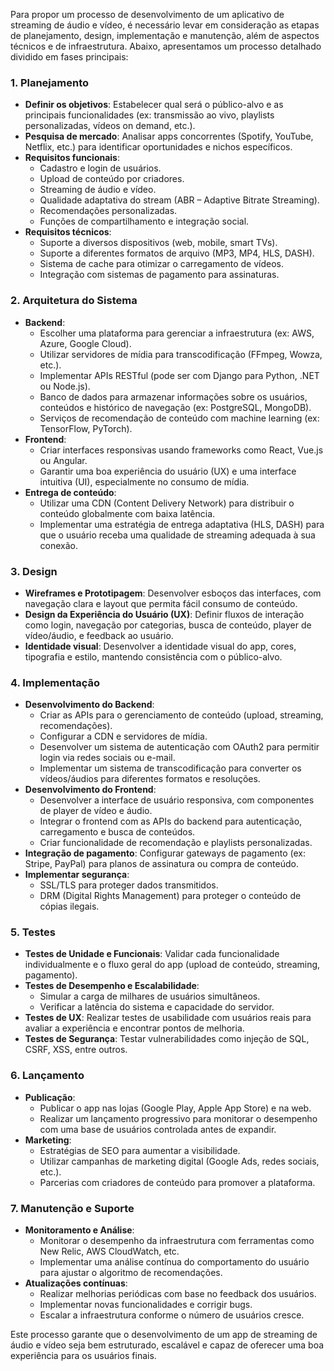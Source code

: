 Para propor um processo de desenvolvimento de um aplicativo de streaming de áudio e vídeo, é necessário levar em consideração as etapas de planejamento, design, implementação e manutenção, além de aspectos técnicos e de infraestrutura. Abaixo, apresentamos um processo detalhado dividido em fases principais:

### 1. **Planejamento**

- **Definir os objetivos**: Estabelecer qual será o público-alvo e as principais funcionalidades (ex: transmissão ao vivo, playlists personalizadas, vídeos on demand, etc.).
- **Pesquisa de mercado**: Analisar apps concorrentes (Spotify, YouTube, Netflix, etc.) para identificar oportunidades e nichos específicos.
- **Requisitos funcionais**:
  - Cadastro e login de usuários.
  - Upload de conteúdo por criadores.
  - Streaming de áudio e vídeo.
  - Qualidade adaptativa do stream (ABR – Adaptive Bitrate Streaming).
  - Recomendações personalizadas.
  - Funções de compartilhamento e integração social.
- **Requisitos técnicos**:
  - Suporte a diversos dispositivos (web, mobile, smart TVs).
  - Suporte a diferentes formatos de arquivo (MP3, MP4, HLS, DASH).
  - Sistema de cache para otimizar o carregamento de vídeos.
  - Integração com sistemas de pagamento para assinaturas.

### 2. **Arquitetura do Sistema**

- **Backend**:
  - Escolher uma plataforma para gerenciar a infraestrutura (ex: AWS, Azure, Google Cloud).
  - Utilizar servidores de mídia para transcodificação (FFmpeg, Wowza, etc.).
  - Implementar APIs RESTful (pode ser com Django para Python, .NET ou Node.js).
  - Banco de dados para armazenar informações sobre os usuários, conteúdos e histórico de navegação (ex: PostgreSQL, MongoDB).
  - Serviços de recomendação de conteúdo com machine learning (ex: TensorFlow, PyTorch).
- **Frontend**:
  - Criar interfaces responsivas usando frameworks como React, Vue.js ou Angular.
  - Garantir uma boa experiência do usuário (UX) e uma interface intuitiva (UI), especialmente no consumo de mídia.
- **Entrega de conteúdo**:
  - Utilizar uma CDN (Content Delivery Network) para distribuir o conteúdo globalmente com baixa latência.
  - Implementar uma estratégia de entrega adaptativa (HLS, DASH) para que o usuário receba uma qualidade de streaming adequada à sua conexão.

### 3. **Design**

- **Wireframes e Prototipagem**: Desenvolver esboços das interfaces, com navegação clara e layout que permita fácil consumo de conteúdo.
- **Design da Experiência do Usuário (UX)**: Definir fluxos de interação como login, navegação por categorias, busca de conteúdo, player de vídeo/áudio, e feedback ao usuário.
- **Identidade visual**: Desenvolver a identidade visual do app, cores, tipografia e estilo, mantendo consistência com o público-alvo.

### 4. **Implementação**

- **Desenvolvimento do Backend**:
  - Criar as APIs para o gerenciamento de conteúdo (upload, streaming, recomendações).
  - Configurar a CDN e servidores de mídia.
  - Desenvolver um sistema de autenticação com OAuth2 para permitir login via redes sociais ou e-mail.
  - Implementar um sistema de transcodificação para converter os vídeos/áudios para diferentes formatos e resoluções.
- **Desenvolvimento do Frontend**:
  - Desenvolver a interface de usuário responsiva, com componentes de player de vídeo e áudio.
  - Integrar o frontend com as APIs do backend para autenticação, carregamento e busca de conteúdos.
  - Criar funcionalidade de recomendação e playlists personalizadas.
- **Integração de pagamento**: Configurar gateways de pagamento (ex: Stripe, PayPal) para planos de assinatura ou compra de conteúdo.
- **Implementar segurança**:
  - SSL/TLS para proteger dados transmitidos.
  - DRM (Digital Rights Management) para proteger o conteúdo de cópias ilegais.

### 5. **Testes**

- **Testes de Unidade e Funcionais**: Validar cada funcionalidade individualmente e o fluxo geral do app (upload de conteúdo, streaming, pagamento).
- **Testes de Desempenho e Escalabilidade**:
  - Simular a carga de milhares de usuários simultâneos.
  - Verificar a latência do sistema e capacidade do servidor.
- **Testes de UX**: Realizar testes de usabilidade com usuários reais para avaliar a experiência e encontrar pontos de melhoria.
- **Testes de Segurança**: Testar vulnerabilidades como injeção de SQL, CSRF, XSS, entre outros.

### 6. **Lançamento**

- **Publicação**:
  - Publicar o app nas lojas (Google Play, Apple App Store) e na web.
  - Realizar um lançamento progressivo para monitorar o desempenho com uma base de usuários controlada antes de expandir.
- **Marketing**:
  - Estratégias de SEO para aumentar a visibilidade.
  - Utilizar campanhas de marketing digital (Google Ads, redes sociais, etc.).
  - Parcerias com criadores de conteúdo para promover a plataforma.

### 7. **Manutenção e Suporte**

- **Monitoramento e Análise**:
  - Monitorar o desempenho da infraestrutura com ferramentas como New Relic, AWS CloudWatch, etc.
  - Implementar uma análise contínua do comportamento do usuário para ajustar o algoritmo de recomendações.
- **Atualizações contínuas**:
  - Realizar melhorias periódicas com base no feedback dos usuários.
  - Implementar novas funcionalidades e corrigir bugs.
  - Escalar a infraestrutura conforme o número de usuários cresce.

Este processo garante que o desenvolvimento de um app de streaming de áudio e vídeo seja bem estruturado, escalável e capaz de oferecer uma boa experiência para os usuários finais.

